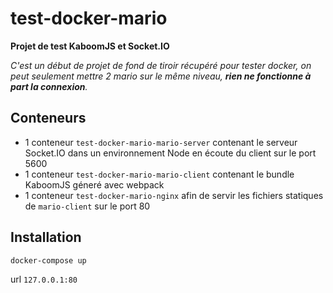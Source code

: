 # test-docker-mario

**Projet de test KaboomJS et Socket.IO**

*C'est un début de projet de fond de tiroir récupéré pour tester docker, on peut seulement mettre 2 mario sur le même niveau, **rien ne fonctionne à part la connexion**.*

## Conteneurs

* 1 conteneur `test-docker-mario-mario-server` contenant le serveur Socket.IO dans un environnement Node en écoute du client sur le port 5600
* 1 conteneur `test-docker-mario-mario-client` contenant le bundle KaboomJS géneré avec webpack
* 1 conteneur `test-docker-mario-nginx` afin de servir les fichiers statiques de `mario-client` sur le port 80

## Installation

`docker-compose up`

url `127.0.0.1:80`